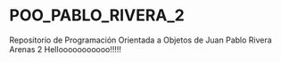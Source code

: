 # POO_PABLO_RIVERA_2
Repositorio de Programación Orientada a Objetos de Juan Pablo Rivera Arenas 2
Hellooooooooooo!!!!!
